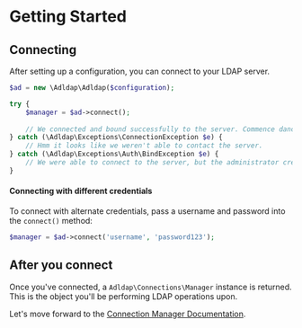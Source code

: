 # Getting Started

## Connecting

After setting up a configuration, you can connect to your LDAP server.

```php
$ad = new \Adldap\Adldap($configuration);

try {
    $manager = $ad->connect();
    
    // We connected and bound successfully to the server. Commence dance party.
} catch (\Adldap\Exceptions\ConnectionException $e) {
    // Hmm it looks like we weren't able to contact the server.
} catch (\Adldap\Exceptions\Auth\BindException $e) {
    // We were able to connect to the server, but the administrator credentials are incorrect.
}
```

#### Connecting with different credentials

To connect with alternate credentials, pass a username and password into the `connect()` method:

```php
$manager = $ad->connect('username', 'password123');
```

## After you connect

Once you've connected, a `Adldap\Connections\Manager` instance is returned.
This is the object you'll be performing LDAP operations upon.

Let's move forward to the [Connection Manager Documentation](https://github.com/adldap2/adldap2/docs/connection-manager.md).
